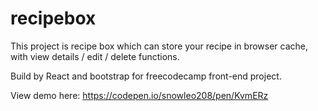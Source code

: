 # recipebox

This project is recipe box which can store your recipe in browser cache, with view details / edit / delete functions.

Build by React and bootstrap for freecodecamp front-end project.

View demo here: https://codepen.io/snowleo208/pen/KvmERz
